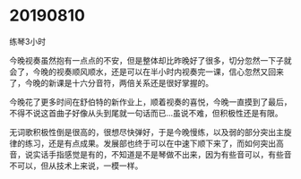 # 20190810

练琴3小时

今晚视奏虽然抱有一点点的不安，但是整体却比昨晚好了很多，切分忽然一下子就会了，今晚的视奏顺风顺水，还是可以在半小时内视奏完一课，信心忽然又回来了，今晚的新课是十六分音符，两倍关系还是很好掌握的。

今晚花了更多时间在舒伯特的新作业上，顺着视奏的喜悦，今晚一直摸到了最后，不得不说这首曲子好像从头到尾就一句话而已...虽说不难，但积极性还是有限。

无词歌积极性倒是很高的，很想尽快弹好，于是今晚慢练，以及弱的部分突出主旋律的练习，还是有点成果。发展部也终于可以在中速下顺下来了，而如何突出高音，说实话手指感觉是有的，不知道是不是琴做不出来，因为有些音可以，有些音不可以，但从技术上来说，一模一样。
